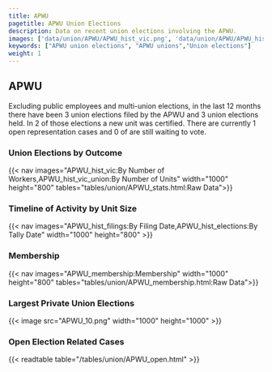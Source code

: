 ```yaml
---
title: APWU
pagetitle: APWU Union Elections
description: Data on recent union elections involving the APWU.
images: ['data/union/APWU/APWU_hist_vic.png', 'data/union/APWU/APWU_hist_size.png', 'data/union/APWU/APWU_10.png']
keywords: ["APWU union elections", "APWU unions","Union elections"]
weight: 1
---
```

##  APWU

Excluding public employees and multi-union elections, in the last 12 months there have been 3 union elections filed by the APWU and 3 union elections held. In 2 of those elections a new unit was certified. There are currently 1 open representation cases and 0 of are still waiting to vote.

### Union Elections by Outcome
{{< nav images="APWU_hist_vic:By Number of Workers,APWU_hist_vic_union:By Number of Units" width="1000" height="800" tables="tables/union/APWU_stats.html:Raw Data">}}

### Timeline of Activity by Unit Size
{{< nav images="APWU_hist_filings:By Filing Date,APWU_hist_elections:By Tally Date" width="1000" height="800" >}}

### Membership
{{< nav images="APWU_membership:Membership" width="1000" height="800" tables="tables/union/APWU_membership.html:Raw Data">}}

### Largest Private Union Elections
{{< image src="APWU_10.png" width="1000" height="1000"  >}}

### Open Election Related Cases
{{< readtable table="/tables/union/APWU_open.html" >}}

